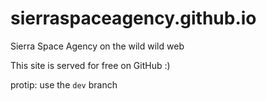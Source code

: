 # sierraspaceagency.github.io
Sierra Space Agency on the wild wild web

This site is served for free on GitHub :)

protip: use the `dev` branch
